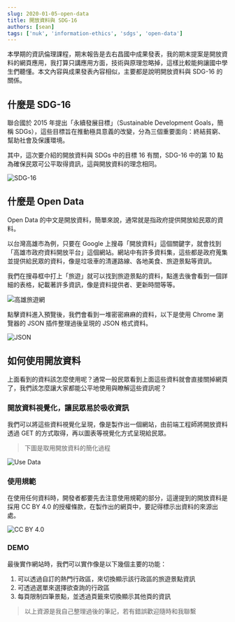 ```yaml
---
slug: 2020-01-05-open-data
title: 開放資料與 SDG-16
authors: [sean]
tags: ['nuk', 'information-ethics', 'sdgs', 'open-data']
---
```


本學期的資訊倫理課程，期末報告是去右昌國中成果發表，我的期末提案是開放資料的網頁應用，我打算只講應用方面，技術與原理忽略掉，這樣比較能夠讓國中學生們聽懂。本文內容與成果發表內容相似，主要都是說明開放資料與 SDG-16 的關係。

<!-- truncate -->

## 什麼是 SDG-16

聯合國於 2015 年提出「永續發展目標」（Sustainable Development Goals，簡稱 SDGs），這些目標旨在推動極具意義的改變，分為三個重要面向：終結貧窮、幫助社會及保護環境。

其中，這次要介紹的開放資料與 SDGs 中的目標 16 有關，SDG-16 中的第 10 點為確保民眾可公平取得資訊，這與開放資料的理念相同。

![SDG-16](https://i.imgur.com/9TDj6Mu.png)

## 什麼是 Open Data

Open Data 的中文是開放資料，簡單來說，通常就是指政府提供開放給民眾的資料。

以台灣高雄市為例，只要在 Google 上搜尋「開放資料」這個關鍵字，就會找到「高雄市政府資料開放平台」這個網站。網站中有許多資料集，這些都是政府蒐集並提供給民眾的資料，像是垃圾車的清運路線、各地美食、旅遊景點等資訊。

我們在搜尋框中打上「旅遊」就可以找到旅遊景點的資料，點進去後會看到一個詳細的表格，紀載著許多資訊，像是資料提供者、更新時間等等。

![高雄旅遊網](https://i.imgur.com/xnUsXfE.png)

點擊資料進入預覽後，我們會看到一堆密密麻麻的資料，以下是使用 Chrome 瀏覽器的 JSON 插件整理過後呈現的 JSON 格式資料。

![JSON](https://i.imgur.com/mgeiWmI.png)

## 如何使用開放資料

上面看到的資料該怎麼使用呢？通常一般民眾看到上面這些資料就會直接關掉網頁了，我們該怎麼讓大家都能公平地使用與瞭解這些資訊呢？

### 開放資料視覺化，讓民眾易於吸收資訊

我們可以將這些資料視覺化呈現，像是製作出一個網站，由前端工程師將開放資料透過 GET 的方式取得，再以圖表等視覺化方式呈現給民眾。

> 下圖是取用開放資料的簡化過程

![Use Data](https://i.imgur.com/pwlpYa8.png)

### 使用規範

在使用任何資料時，開發者都要先去注意使用規範的部分，這邊提到的開放資料是採用 CC BY 4.0 的授權條款，在製作出的網頁中，要記得標示出資料的來源出處。

![CC BY 4.0](https://i.imgur.com/xFB8IuQ.png)

### DEMO

最後實作網站時，我們可以實作像是以下幾個主要的功能：

1. 可以透過自訂的熱門行政區，來切換顯示該行政區的旅遊景點資訊
2. 可透過選單來選擇欲查詢的行政區
3. 每頁限制四筆景點，並透過頁籤來切換顯示其他頁的資訊

> 以上資源是我自己整理過後的筆記，若有錯誤歡迎隨時和我聯繫

